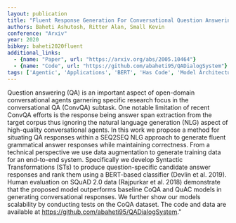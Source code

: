 ```yaml
---
layout: publication
title: "Fluent Response Generation For Conversational Question Answering"
authors: Baheti Ashutosh, Ritter Alan, Small Kevin
conference: "Arxiv"
year: 2020
bibkey: baheti2020fluent
additional_links:
  - {name: "Paper", url: "https://arxiv.org/abs/2005.10464"}
  - {name: "Code", url: "https://github.com/abaheti95/QADialogSystem"}
tags: ['Agentic', 'Applications', 'BERT', 'Has Code', 'Model Architecture', 'Training Techniques']
---
```

Question answering (QA) is an important aspect of open-domain conversational agents garnering specific research focus in the conversational QA (ConvQA) subtask. One notable limitation of recent ConvQA efforts is the response being answer span extraction from the target corpus thus ignoring the natural language generation (NLG) aspect of high-quality conversational agents. In this work we propose a method for situating QA responses within a SEQ2SEQ NLG approach to generate fluent grammatical answer responses while maintaining correctness. From a technical perspective we use data augmentation to generate training data for an end-to-end system. Specifically we develop Syntactic Transformations (STs) to produce question-specific candidate answer responses and rank them using a BERT-based classifier (Devlin et al. 2019). Human evaluation on SQuAD 2.0 data (Rajpurkar et al. 2018) demonstrate that the proposed model outperforms baseline CoQA and QuAC models in generating conversational responses. We further show our models scalability by conducting tests on the CoQA dataset. The code and data are available at https://github.com/abaheti95/QADialogSystem."
